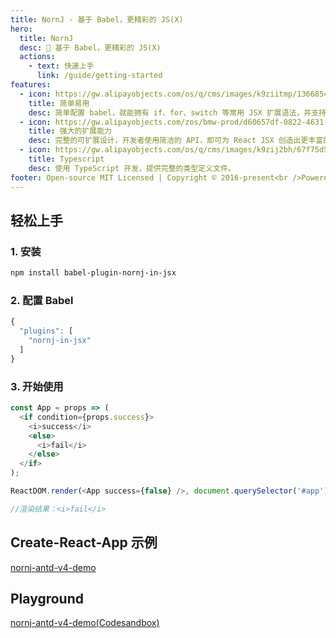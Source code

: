 ```yaml
---
title: NornJ - 基于 Babel，更精彩的 JS(X)
hero:
  title: NornJ
  desc: 🌠 基于 Babel，更精彩的 JS(X)
  actions:
    - text: 快速上手
      link: /guide/getting-started
features:
  - icon: https://gw.alipayobjects.com/os/q/cms/images/k9ziitmp/13668549-b393-42a2-97c3-a6365ba87ac2_w96_h96.png
    title: 简单易用
    desc: 简单配置 babel，就能拥有 if、for、switch 等常用 JSX 扩展语法，并支持完备的 IDE 代码提示体验。
  - icon: https://gw.alipayobjects.com/zos/bmw-prod/d60657df-0822-4631-9d7c-e7a869c2f21c/k79dmz3q_w126_h126.png
    title: 强大的扩展能力
    desc: 完整的可扩展设计，开发者使用简洁的 API，即可为 React JSX 创造出更丰富的组件复用思路。
  - icon: https://gw.alipayobjects.com/os/q/cms/images/k9zij2bh/67f75d56-0d62-47d6-a8a5-dbd0cb79a401_w96_h96.png
    title: Typescript
    desc: 使用 TypeScript 开发，提供完整的类型定义文件。
footer: Open-source MIT Licensed | Copyright © 2016-present<br />Powered by [Joe_Sky](https://github.com/joe-sky)
---
```


## 轻松上手

### 1. 安装

```bash
npm install babel-plugin-nornj-in-jsx
```

### 2. 配置 Babel

```js
{
  "plugins": [
    "nornj-in-jsx"
  ]
}
```

### 3. 开始使用

```js
const App = props => (
  <if condition={props.success}>
    <i>success</i>
    <else>
      <i>fail</i>
    </else>
  </if>
);

ReactDOM.render(<App success={false} />, document.querySelector('#app'));

//渲染结果：<i>fail</i>
```

## Create-React-App 示例

[nornj-antd-v4-demo](https://github.com/joe-sky/nornj-antd-v4-demo)

## Playground

[nornj-antd-v4-demo(Codesandbox)](https://codesandbox.io/s/nostalgic-driscoll-t8kty)

